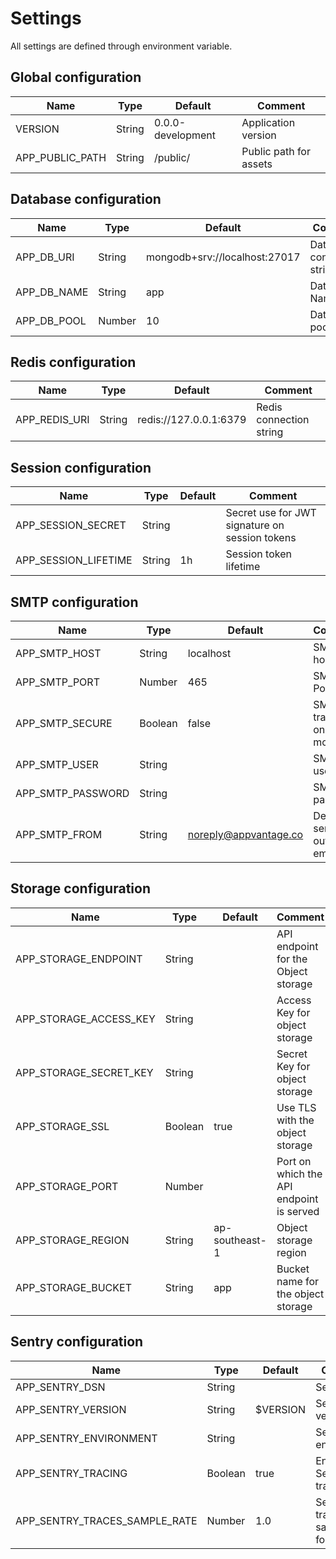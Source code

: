 # Settings

All settings are defined through environment variable.

## Global configuration

| Name            | Type   | Default           | Comment                |
| --------------- | ------ | ----------------- | ---------------------- |
| VERSION         | String | 0.0.0-development | Application version    |
| APP_PUBLIC_PATH | String | /public/          | Public path for assets |

## Database configuration

| Name        | Type   | Default                       | Comment                    |
| ----------- | ------ | ----------------------------- | -------------------------- |
| APP_DB_URI  | String | mongodb+srv://localhost:27017 | Database connection string |
| APP_DB_NAME | String | app                           | Database Name              |
| APP_DB_POOL | Number | 10                            | Database pool size         |

## Redis configuration

| Name          | Type   | Default                | Comment                 |
| ------------- | ------ | ---------------------- | ----------------------- |
| APP_REDIS_URI | String | redis://127.0.0.1:6379 | Redis connection string |

## Session configuration

| Name                 | Type   | Default | Comment                                        |
| -------------------- | ------ | ------- | ---------------------------------------------- |
| APP_SESSION_SECRET   | String |         | Secret use for JWT signature on session tokens |
| APP_SESSION_LIFETIME | String | 1h      | Session token lifetime                         |

## SMTP configuration

| Name              | Type    | Default               | Comment                           |
| ----------------- | ------- | --------------------- | --------------------------------- |
| APP_SMTP_HOST     | String  | localhost             | SMTP host                         |
| APP_SMTP_PORT     | Number  | 465                   | SMTP Port                         |
| APP_SMTP_SECURE   | Boolean | false                 | SMTP transport on secure mode     |
| APP_SMTP_USER     | String  |                       | SMTP user                         |
| APP_SMTP_PASSWORD | String  |                       | SMTP password                     |
| APP_SMTP_FROM     | String  | noreply@appvantage.co | Default sender on outgoing emails |

## Storage configuration

| Name                   | Type    | Default        | Comment                                  |
| ---------------------- | ------- | -------------- | ---------------------------------------- |
| APP_STORAGE_ENDPOINT   | String  |                | API endpoint for the Object storage      |
| APP_STORAGE_ACCESS_KEY | String  |                | Access Key for object storage            |
| APP_STORAGE_SECRET_KEY | String  |                | Secret Key for object storage            |
| APP_STORAGE_SSL        | Boolean | true           | Use TLS with the object storage          |
| APP_STORAGE_PORT       | Number  |                | Port on which the API endpoint is served |
| APP_STORAGE_REGION     | String  | ap-southeast-1 | Object storage region                    |
| APP_STORAGE_BUCKET     | String  | app            | Bucket name for the object storage       |

## Sentry configuration

| Name                          | Type    | Default  | Comment                               |
| ----------------------------- | ------- | -------- | ------------------------------------- |
| APP_SENTRY_DSN                | String  |          | Sentry DSN                            |
| APP_SENTRY_VERSION            | String  | $VERSION | Sentry version                        |
| APP_SENTRY_ENVIRONMENT        | String  |          | Sentry environment                    |
| APP_SENTRY_TRACING            | Boolean | true     | Enable Sentry tracing                 |
| APP_SENTRY_TRACES_SAMPLE_RATE | Number  | 1.0      | Sentry traces sample rate for tracing |
